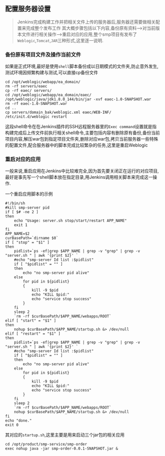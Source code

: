 ## 配置服务器设置
> Jenkins完成构建工作并把相关文件上传的服务器后,服务器还需要做相关配置来完成整个发布工作
其大概步骤包括以下内容,备份原有资料-->对当前版本文件进行相关操作-->重启对应的应用,整个smp项目有发布了`Weblogic`,`Tomcat`,`JAR`三种形式,这里逐一说明.
### 备份原有项目文件及操作当前文件
如果是正式环境,最好是使用`shell`脚本备份成以日期模式的文件夹,防止意外发生,测试环境因频繁构建与测试,可以直接cp备份文件
```shell
cd /opt/weblogic/webapp/ea_domain/
rm -rf servers/eaec
cp -rf eaec/ servers/
cd /opt/weblogic/webapp/ea_domain/eaec/
/opt/weblogic/java/jdk1.8.0_144/bin/jar -xvf eaec-1.0-SNAPSHOT.war
rm -rf eaec-1.0-SNAPSHOT.war
cd ..
cp servers/domain_bak/weblogic.xml eaec/WEB-INF/
/etc/init.d/weblogic restart
```

这段shell命令在在Jenkins插件的SSH远程服务器里的`Exec command`设置就是指构建完成后上传文件前执行相关shell命令,主要包括内容有删除原有备份,备份当前项目内容,解压war包到指定项目文件夹,删除对应war包,拷贝当前服务器一些特殊的配置文件,配合服务器中的脚本完成比较繁杂的任务,这里是重启Weblogic

### 重启对应的应用
一般来说,重启应用在Jenkins中比较难完全,因为首先要关闭正在运行的对应项目,最好是事先写一个shell脚本放在指定目录,用Jenkins调用相关脚本来完成这一操作.

一个重启应用脚本的示例
```
#!/bin/sh
#kill smp-server pid
if [ $# -ne 2 ]
then
    echo "Usage: server.sh stop/start/restart APP_NAME"
    exit 1
fi
APP_NAME=$2
curBasePath=`dirname $0`
if [ "stop" = "$1" ]
then
    pidlist=`ps -ef|grep $APP_NAME | grep -v "grep" | grep -v "server.sh " | awk '{print $2}' `
    #echo "smp-server Id list :$pidlist"
    if [ "$pidlist" = "" ] 
    then
        echo "no smp-server pid alive"
    else
        for pid in ${pidlist}
        {
            kill -9 $pid
            echo "KILL $pid:"
            echo "service stop success"
        }
    fi
    sleep 2
    `rm -rf $curBasePath/$APP_NAME/webapps/ROOT`
elif [ "start" = "$1" ] 
then 
    nohup $curBasePath/$APP_NAME/startup.sh &> /dev/null
elif [ "restart" = "$1" ]
then
    pidlist=`ps -ef|grep $APP_NAME | grep -v "grep" | grep -v "server.sh " | awk '{print $2}' `
    #echo "smp-server Id list :$pidlist"
    if [ "$pidlist" = "" ]
    then
        echo "no smp-server pid alive"
    else
        for pid in ${pidlist}
        {
            kill -9 $pid
            echo "KILL $pid:"
            echo "service stop success"
        }
    fi
    sleep 2 
    `rm -rf $curBasePath/$APP_NAME/webapps/ROOT`
    nohup $curBasePath/$APP_NAME/startup.sh &> /dev/null
fi
echo "done."
exit 0

```

其对应的`startup.sh`,这里主要是用来启动三个jar包的相关应用
```
cd /opt/product/smp-service/smp-order
exec nohup java -jar smp-order-0.0.1-SNAPSHOT.jar &

```
